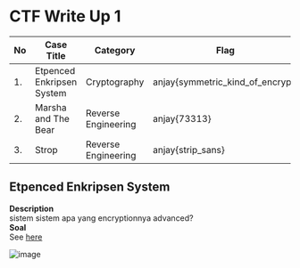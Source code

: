 # CTF Write Up 1


| No | Case Title                     | Category              | Flag              
|----|--------------------------------|-----------------------|-----------------------------------------
| 1. | Etpenced Enkripsen System      | Cryptography          | anjay{symmetric_kind_of_encrypt}
| 2. | Marsha and The Bear            | Reverse Engineering   | anjay{73313}
| 3. | Strop                          | Reverse Engineering   | anjay{strip_sans}

## Etpenced Enkripsen System

**Description**  
sistem sistem apa yang encryptionnya advanced?  
**Soal**  
See [here](https://drive.google.com/file/d/1qwj0zfJ2rtYAyqBBeJ8_rRjIYaHuMZcQ/view?usp=sharing)

![image](https://user-images.githubusercontent.com/74954683/165329362-8f6b1880-a164-4079-ae91-4b4460d9c8d1.png)
